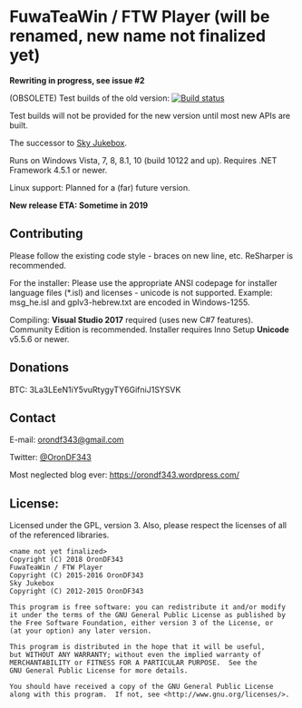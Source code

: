 FuwaTeaWin / FTW Player (will be renamed, new name not finalized yet)
=================================================================

**Rewriting in progress, see issue #2**

(OBSOLETE) Test builds of the old version: [![Build status](https://ci.appveyor.com/api/projects/status/11ro9m9publ63xuy/branch/master?svg=true)](https://ci.appveyor.com/project/OronDF343/fuwateawin/branch/master)

Test builds will not be provided for the new version until most new APIs are built.

The successor to [Sky Jukebox](https://github.com/OronDF343/Sky-Jukebox).

Runs on Windows Vista, 7, 8, 8.1, 10 (build 10122 and up). Requires .NET Framework 4.5.1 or newer.

Linux support: Planned for a (far) future version.

**New release ETA: Sometime in 2019**

Contributing
------------

Please follow the existing code style - braces on new line, etc. ReSharper is recommended.

For the installer: Please use the appropriate ANSI codepage for installer language files (*.isl) and licenses - unicode is not supported.
Example: msg_he.isl and gplv3-hebrew.txt are encoded in Windows-1255.

Compiling: **Visual Studio 2017** required (uses new C#7 features). Community Edition is recommended. Installer requires Inno Setup **Unicode** v5.5.6 or newer.

Donations
---------

BTC: 3La3LEeN1iY5vuRtygyTY6GifniJ1SYSVK

Contact
-------

E-mail: orondf343@gmail.com

Twitter: [@OronDF343](https://twitter.com/OronDF343)

Most neglected blog ever: https://orondf343.wordpress.com/

License:
--------

Licensed under the GPL, version 3.
Also, please respect the licenses of all of the referenced libraries.

    <name not yet finalized>
    Copyright (C) 2018 OronDF343
    FuwaTeaWin / FTW Player
	Copyright (C) 2015-2016 OronDF343
	Sky Jukebox
    Copyright (C) 2012-2015 OronDF343

    This program is free software: you can redistribute it and/or modify
    it under the terms of the GNU General Public License as published by
    the Free Software Foundation, either version 3 of the License, or
    (at your option) any later version.

    This program is distributed in the hope that it will be useful,
    but WITHOUT ANY WARRANTY; without even the implied warranty of
    MERCHANTABILITY or FITNESS FOR A PARTICULAR PURPOSE.  See the
    GNU General Public License for more details.

    You should have received a copy of the GNU General Public License
    along with this program.  If not, see <http://www.gnu.org/licenses/>.
